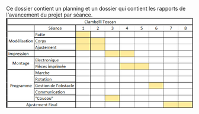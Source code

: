 Ce dossier contient un planning et un dossier qui contient les rapports de l'avancement du projet par séance.
![alt text](https://github.com/Lptj01/QUADRUPEDE/blob/main/Toscan%20CIAMBELLI%20/Planning_Toscan.png)
